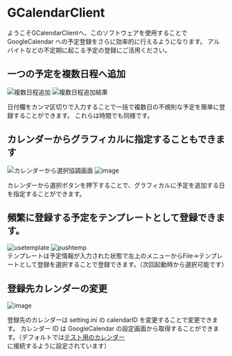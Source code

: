 # GCalendarClient

ようこそGCalendarClientへ、このソフトウェアを使用することで GoogleCalendar への予定登録をさらに効率的に行えるようになります。
アルバイトなどの不定期に起こる予定の登録にご活用ください。

## 一つの予定を複数日程へ追加
![複数日程追加](https://user-images.githubusercontent.com/55190661/182026090-f16fb1e9-929d-45d9-8781-fe5a011ef7f0.png)
![複数日程追加結果](https://user-images.githubusercontent.com/55190661/182026099-ec2bc522-e26f-4f44-92bf-3c71719c9922.png)

日付欄をカンマ区切りで入力することで一括で複数日の不規則な予定を簡単に登録することができます。
これらは時間でも同様です。

## カレンダーからグラフィカルに指定することもできます

![カレンダーから選択協調画面](https://user-images.githubusercontent.com/55190661/182070202-4d5da4ec-0918-4592-82cc-11aa1fc49c01.png)
![image](https://user-images.githubusercontent.com/55190661/182070278-1c83f738-ac73-4f0d-a474-a7d1aa2e16ae.png)　　

カレンダーから選択ボタンを押下することで、グラフィカルに予定を追加する日を指定することができます。

## 頻繁に登録する予定をテンプレートとして登録できます。
![usetemplate](https://user-images.githubusercontent.com/55190661/184474412-da2d2223-bb74-4543-ae07-6c2ac9d3891c.png)
![pushtemp](https://user-images.githubusercontent.com/55190661/184474456-024abb86-18a7-4691-823f-b4c8afd61492.png)  
テンプレートは予定情報が入力された状態で左上のメニューからFile→テンプレートとして登録を選択することで登録できます。（次回起動時から選択可能です）

## 登録先カレンダーの変更
![image](https://user-images.githubusercontent.com/55190661/182026178-e9cba667-cd13-4947-871a-456f2f93efc1.png)

登録先のカレンダーは setting.ini の calendarID を変更することで変更できます。
カレンダー ID は GoogleCalendar の設定画面から取得することができます。（デフォルトでは[テスト用のカレンダー](https://calendar.google.com/calendar/u/0?cid=a2UzN2Qxb2Jrb2E5aWhiamdobmM1MnVpNTRAZ3JvdXAuY2FsZW5kYXIuZ29vZ2xlLmNvbQ)に接続するように設定されています）
